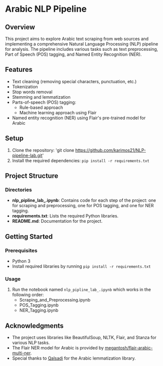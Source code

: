 # Arabic NLP Pipeline

## Overview
This project aims to explore Arabic text scraping from web sources and implementing a comprehensive Natural Language Processing (NLP) pipeline for analysis. The pipeline includes various tasks such as text preprocessing, Part of Speech (POS) tagging, and Named Entity Recognition (NER).

## Features
- Text cleaning (removing special characters, punctuation, etc.)
- Tokenization
- Stop words removal
- Stemming and lemmatization
- Parts-of-speech (POS) tagging:
  - Rule-based approach
  - Machine learning approach using Flair
- Named entity recognition (NER) using Flair's pre-trained model for Arabic


## Setup
1. Clone the repository:  'git clone https://github.com/karimos21/NLP-pipeline-lab.git'
2. Install the required dependencies:  `pip install -r requirements.txt`


## Project Structure

### Directories
- **nlp_pipline_lab_.ipynb**: Contains code for each step of the project: one for scraping and preprocessing, one for POS tagging, and one for NER tagging.
- **requirements.txt**: Lists the required Python libraries.
- **README.md**: Documentation for the project.

## Getting Started

### Prerequisites
- Python 3
- Install required libraries by running `pip install -r requirements.txt`


### Usage
1. Run the notebook named `nlp_pipline_lab_.ipynb` which works in the following order:
   - Scraping_and_Preprocessing.ipynb
   - POS_Tagging.ipynb
   - NER_Tagging.ipynb


## Acknowledgments
- The project uses libraries like BeautifulSoup, NLTK, Flair, and Stanza for various NLP tasks.
- The Flair NER model for Arabic is provided by [megantosh/flair-arabic-multi-ner](https://huggingface.co/megantosh/flair-arabic-multi-ner).
- Special thanks to [Qalsadi](https://github.com/qalsadi/qalsadi) for the Arabic lemmatization library.
